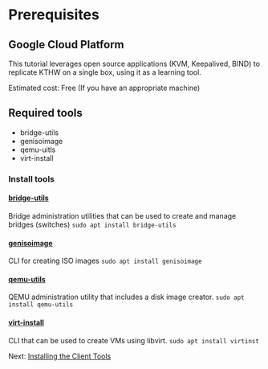 # Prerequisites

## Google Cloud Platform

This tutorial leverages open source applications (KVM, Keepalived, BIND) to replicate KTHW on a single box, using it as a learning tool.

Estimated cost: Free (If you have an appropriate machine)

## Required tools
* bridge-utils
* genisoimage
* qemu-uitls
* virt-install

### Install tools
  #### [bridge-utils](https://wiki.linuxfoundation.org/networking/bridge)
  Bridge administration utilities that can be used to create and manage bridges (switches) 
    ```
    sudo apt install bridge-utils
    ```
  #### [genisoimage](https://wiki.debian.org/genisoimage)
  CLI for creating ISO images
    ```
    sudo apt install genisoimage
    ```
  #### [qemu-utils](https://packages.debian.org/sid/qemu-utils)
  QEMU administration utility that includes a disk image creator.
    ```
    sudo apt install qemu-utils
    ```
  #### [virt-install](https://packages.debian.org/sid/virtinst)
  CLI that can be used to create VMs using libvirt.
    ```
    sudo apt install virtinst
    ```

Next: [Installing the Client Tools](02-client-tools.md)
